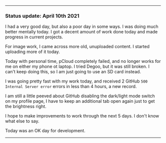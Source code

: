 
 
***

### Status update: April 10th 2021

I had a very good day, but also a poor day in some ways. I was doing much better mentally today. I got a decent amount of work done today and made progress in current projects.

For image work, I came across more old, unuploaded content. I started uploading more of it today.

Today with personal time, pCloud completely failed, and no longer works for me on either my phone ot laptop. I tried Degoo, but it was still broken. I can't keep doing this, so I am just going to use an SD card instead.

I was going pretty fast with my work today, and received 2 GitHub `500 Internal Server error` errors in less than 4 hours, a new record.

I am still a little peeved about GitHub disabling the dark/light mode switch on my profile page, I have to keep an additional tab open again just to get the brightness right.

I hope to make improvements to work through the next 5 days. I don't know what else to say.

Today was an OK day for development.

***

<!-- Notes
Dark mode switcher complaint
Focus 
SD card issue, abandoning file services
Better dya mentally
2 500 Internal Server errors in less than 4 hours
!-->
